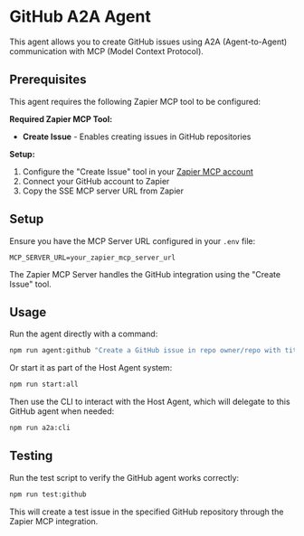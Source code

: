 # GitHub A2A Agent

This agent allows you to create GitHub issues using A2A (Agent-to-Agent) communication with MCP (Model Context Protocol).

## Prerequisites

This agent requires the following Zapier MCP tool to be configured:

**Required Zapier MCP Tool:**
- **Create Issue** - Enables creating issues in GitHub repositories

**Setup:**
1. Configure the "Create Issue" tool in your [Zapier MCP account](https://mcp.zapier.com/mcp/servers)
2. Connect your GitHub account to Zapier
3. Copy the SSE MCP server URL from Zapier

## Setup

Ensure you have the MCP Server URL configured in your `.env` file:

```
MCP_SERVER_URL=your_zapier_mcp_server_url
```

The Zapier MCP Server handles the GitHub integration using the "Create Issue" tool.

## Usage

Run the agent directly with a command:

```bash
npm run agent:github "Create a GitHub issue in repo owner/repo with title 'Test Issue' and description 'This is a test issue'"
```

Or start it as part of the Host Agent system:

```bash
npm run start:all
```

Then use the CLI to interact with the Host Agent, which will delegate to this GitHub agent when needed:

```bash
npm run a2a:cli
```

## Testing

Run the test script to verify the GitHub agent works correctly:

```bash
npm run test:github
```

This will create a test issue in the specified GitHub repository through the Zapier MCP integration. 